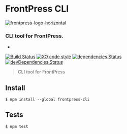 # FrontPress CLI

![frontpress-logo-horizontal](https://cloud.githubusercontent.com/assets/762639/21735541/ca6f11ce-d451-11e6-88ae-291b3f82c931.png)
### CLI tool for FrontPress.
-

[![Build Status](https://travis-ci.org/frontpressorg/frontpress-cli.svg?branch=master)](https://travis-ci.org/frontpressorg/frontpress-cli)
[![XO code style](https://img.shields.io/badge/code_style-XO-5ed9c7.svg)](https://github.com/sindresorhus/xo)
[![dependencies Status](https://david-dm.org/frontpressorg/frontpress-cli/status.svg)](https://david-dm.org/frontpressorg/frontpress-cli)
[![devDependencies Status](https://david-dm.org/frontpressorg/frontpress-cli/dev-status.svg)](https://david-dm.org/frontpressorg/frontpress-cli?type=dev)

> CLI tool for FrontPress

## Install

```
$ npm install --global frontpress-cli
```

## Tests

```
$ npm test
```
